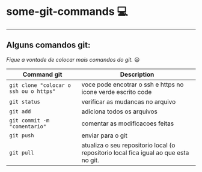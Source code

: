 # some-git-commands 💻

***
Alguns comandos git:
-------------------

_*Fique a vontade de colocar mais comandos do git.*_ 😃

| Command git | Description|
| ----------- | ---------- |
|``git clone "colocar o ssh ou o https"``|voce pode encotrar o ssh e https no icone verde escrito code|  
| ``git status`` | verificar as mudancas no arquivo|
| ``git add`` | adiciona todos os arquivos |
| ``git commit -m "comentario"`` | comentar as modificacoes feitas |
| ``git push`` | enviar para o git |
| ``git pull`` | atualiza o seu repositorio local (o repositorio local fica igual ao que esta no git. |
